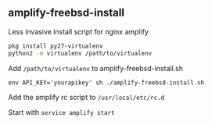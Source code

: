 ## amplify-freebsd-install
Less invasive install script for nginx amplify

```sh
pkg install py27-virtualenv
python2 -m virtualenv /path/to/virtualenv
```
Add `/path/to/virtualenv` to amplify-freebsd-install.sh

`env API_KEY='yourapikey' sh ./amplify-freebsd-install.sh`

Add the amplify rc script to `/usr/local/etc/rc.d`

Start with `service amplify start`
